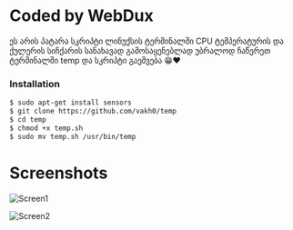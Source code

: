 # Coded by WebDux

ეს არის პატარა სკრიპტი ლინუქსის ტერმინალში CPU ტემპერატურის და ქულერის სიჩქარის სანახავად
გამოსაყენებლად უბრალოდ ჩაწერეთ ტერმინალში temp და სკრიპტი გაეშვება 😁❤️

### Installation
```bash
$ sudo apt-get install sensors
$ git clone https://github.com/vakh0/temp
$ cd temp
$ chmod +x temp.sh
$ sudo mv temp.sh /usr/bin/temp
```

# Screenshots
![Screen1](https://github.com/vakh0/Screenshots/blob/main/temp/cold.png)

![Screen2](https://github.com/vakh0/Screenshots/blob/main/temp/hot.png)

